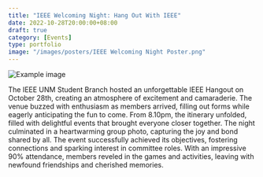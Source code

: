 ```yaml
---
title: "IEEE Welcoming Night: Hang Out With IEEE"
date: 2022-10-28T20:00:00+08:00
draft: true
category: [Events]
type: portfolio
image: "/images/posters/IEEE Welcoming Night Poster.png"
---
```


![Example image](/images/events/IEEE_Hangout.png)

The IEEE UNM Student Branch hosted an unforgettable IEEE Hangout on October 28th, creating an atmosphere of excitement and camaraderie. The venue buzzed with enthusiasm as members arrived, filling out forms while eagerly anticipating the fun to come. From 8.10pm, the itinerary unfolded, filled with delightful events that brought everyone closer together. The night culminated in a heartwarming group photo, capturing the joy and bond shared by all. The event successfully achieved its objectives, fostering connections and sparking interest in committee roles. With an impressive 90% attendance, members reveled in the games and activities, leaving with newfound friendships and cherished memories.
